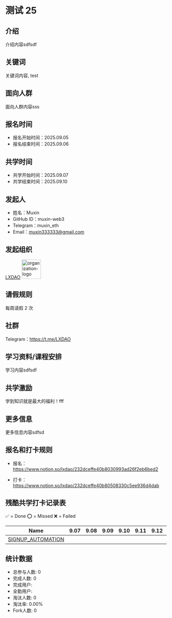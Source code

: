 # 测试 25

## 介绍

介绍内容sdfsdf

## 关键词

关键词内容, test

## 面向人群

面向人群内容sss

## 报名时间

- 报名开始时间：2025.09.05
- 报名结束时间：2025.09.06
## 共学时间

- 共学开始时间：2025.09.07
- 共学结束时间：2025.09.10
## 发起人

- 姓名：Muxin
- GitHub ID：muxin-web3
- Telegram：muxin_eth
- Email：muxin333333@gmail.com
## 发起组织

  [LXDAO](https://lxdao.io/) <img alt="organization-logo" height="60px" width="60px" src="test" />



## 请假规则

每周请假 2 次

## 社群

Telegram：https://t.me/LXDAO

## 学习资料/课程安排

学习内容sdfsdf



## 共学激励

学到知识就是最大的福利！fff



## 更多信息

更多信息内容sdfsd



## 报名和打卡规则

- 报名：https://www.notion.so/lxdao/232dceffe40b8030993ad26f2eb6bed2

- 打卡：https://www.notion.so/lxdao/232dceffe40b80508330c5ee936d4dab

## 残酷共学打卡记录表

✅ = Done ⭕️ = Missed ❌ = Failed

<!-- START_COMMIT_TABLE -->
| Name | 9.07 | 9.08 | 9.09 | 9.10 | 9.11 | 9.12 | 9.13 | 9.14 | 9.15 | 9.16 |
| ------------- | ---- | ---- | ---- | ---- | ---- | ---- | ---- | ---- | ---- | ---- |
| [SIGNUP_AUTOMATION](https://github.com/IntensiveCoLearning/test_25/blob/main/SIGNUP_AUTOMATION.md) | | | | | | | | | | |
<!-- END_COMMIT_TABLE -->


<!-- STATISTICALDATA_START -->
## 统计数据

- 总参与人数: 0
- 完成人数: 0
- 完成用户: 
- 全勤用户: 
- 淘汰人数: 0
- 淘汰率: 0.00%
- Fork人数: 0
<!-- STATISTICALDATA_END -->
